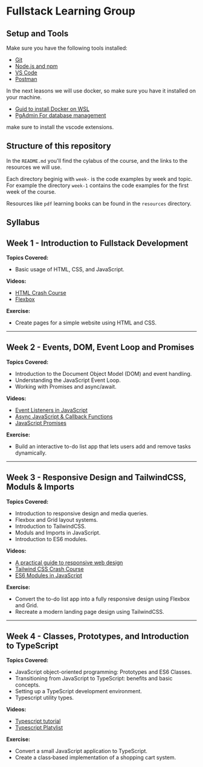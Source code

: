 # Fullstack Learning Group

## Setup and Tools

Make sure you have the following tools installed:

- [Git](https://git-scm.com/downloads)
- [Node.js and npm](https://nodejs.org/en/download)
- [VS Code](https://code.visualstudio.com/download)
- [Postman](https://www.postman.com/downloads)

In the next leasons we will use docker, so make sure you have it installed on your machine.

- [Guid to install Docker on WSL](https://docs.microsoft.com/en-us/windows/wsl/tutorials/wsl-containers)
- [PgAdmin For database management](https://www.pgadmin.org/download/)

make sure to install the vscode extensions.

## Structure of this repository

In the `README.md` you'll find the cylabus of the course, and the links to the resources we will use.

Each directory beginig with `week-` is the code examples by week and topic. For example the directory `week-1` contains the code examples for the first week of the course.

Resources like `pdf` learning books can be found in the `resources` directory.

## Syllabus

## Week 1 - Introduction to Fullstack Development

**Topics Covered:**

- Basic usage of HTML, CSS, and JavaScript.

**Videos:**

- [HTML Crash Course](https://www.youtube.com/watch?v=a_iQb1lnAEQ)
- [Flexbox](https://www.youtube.com/watch?v=wsTv9y931o8)

**Exercise:**

- Create pages for a simple website using HTML and CSS.

---

## Week 2 - Events, DOM, Event Loop and Promises

**Topics Covered:**

- Introduction to the Document Object Model (DOM) and event handling.
- Understanding the JavaScript Event Loop.
- Working with Promises and async/await.

**Videos:**

- [Event Listeners in JavaScript](https://www.youtube.com/watch?v=UVRDq-wnfgk)
- [Async JavaScript & Callback Functions](https://www.youtube.com/watch?v=QSqc6MMS6Fk)
- [JavaScript Promises](https://www.youtube.com/watch?v=TnhCX0KkPqs)

**Exercise:**

- Build an interactive to-do list app that lets users add and remove tasks dynamically.

---

## Week 3 - Responsive Design and TailwindCSS, Moduls & Imports

**Topics Covered:**

- Introduction to responsive design and media queries.
- Flexbox and Grid layout systems.
- Introduction to TailwindCSS.
- Moduls and Imports in JavaScript.
- Introduction to ES6 modules.

**Videos:**

- [A practical guide to responsive web design](https://www.youtube.com/watch?v=x4u1yp3Msao)
- [Tailwind CSS Crash Course](https://www.youtube.com/watch?v=6biMWgD6_JY)
- [ES6 Modules in JavaScript](https://www.youtube.com/watch?v=mK54Cn4ceac)

**Exercise:**

- Convert the to-do list app into a fully responsive design using Flexbox and Grid.
- Recreate a modern landing page design using TailwindCSS.

---

## Week 4 - Classes, Prototypes, and Introduction to TypeScript

**Topics Covered:**

- JavaScript object-oriented programming: Prototypes and ES6 Classes.
- Transitioning from JavaScript to TypeScript: benefits and basic concepts.
- Setting up a TypeScript development environment.
- Typescript utility types.

**Videos:**

- [Typescript tutorial](https://www.youtube.com/watch?v=SpwzRDUQ1GI)
- [Typescript Platylist](https://www.youtube.com/watch?v=MOO5vrtTUTE&list=PL0Zuz27SZ-6NS8GXt5nPrcYpust89zq_b)

**Exercise:**

- Convert a small JavaScript application to TypeScript.
- Create a class‑based implementation of a shopping cart system.
